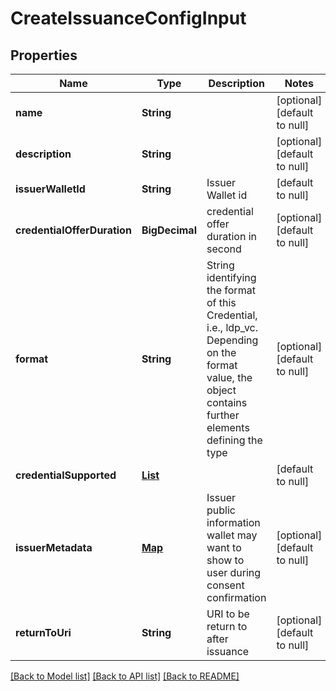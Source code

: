 # CreateIssuanceConfigInput

## Properties

| Name                        | Type                                     | Description                                                                                                                                           | Notes                        |
| --------------------------- | ---------------------------------------- | ----------------------------------------------------------------------------------------------------------------------------------------------------- | ---------------------------- |
| **name**                    | **String**                               |                                                                                                                                                       | [optional] [default to null] |
| **description**             | **String**                               |                                                                                                                                                       | [optional] [default to null] |
| **issuerWalletId**          | **String**                               | Issuer Wallet id                                                                                                                                      | [default to null]            |
| **credentialOfferDuration** | **BigDecimal**                           | credential offer duration in second                                                                                                                   | [optional] [default to null] |
| **format**                  | **String**                               | String identifying the format of this Credential, i.e., ldp_vc. Depending on the format value, the object contains further elements defining the type | [optional] [default to null] |
| **credentialSupported**     | [**List**](CredentialSupportedObject.md) |                                                                                                                                                       | [default to null]            |
| **issuerMetadata**          | [**Map**](AnyType.md)                    | Issuer public information wallet may want to show to user during consent confirmation                                                                 | [optional] [default to null] |
| **returnToUri**             | **String**                               | URI to be return to after issuance                                                                                                                    | [optional] [default to null] |

[[Back to Model list]](../README.md#documentation-for-models) [[Back to API list]](../README.md#documentation-for-api-endpoints) [[Back to README]](../README.md)
